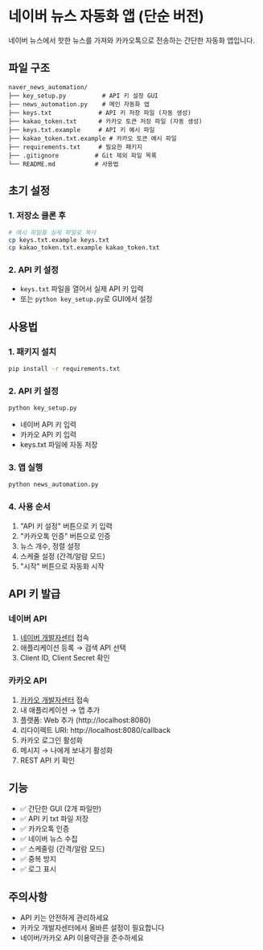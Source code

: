 # 네이버 뉴스 자동화 앱 (단순 버전)

네이버 뉴스에서 핫한 뉴스를 가져와 카카오톡으로 전송하는 간단한 자동화 앱입니다.

## 파일 구조

```
naver_news_automation/
├── key_setup.py          # API 키 설정 GUI
├── news_automation.py    # 메인 자동화 앱
├── keys.txt             # API 키 저장 파일 (자동 생성)
├── kakao_token.txt      # 카카오 토큰 저장 파일 (자동 생성)
├── keys.txt.example     # API 키 예시 파일
├── kakao_token.txt.example # 카카오 토큰 예시 파일
├── requirements.txt     # 필요한 패키지
├── .gitignore          # Git 제외 파일 목록
└── README.md           # 사용법
```

## 초기 설정

### 1. 저장소 클론 후
```bash
# 예시 파일을 실제 파일로 복사
cp keys.txt.example keys.txt
cp kakao_token.txt.example kakao_token.txt
```

### 2. API 키 설정
- `keys.txt` 파일을 열어서 실제 API 키 입력
- 또는 `python key_setup.py`로 GUI에서 설정

## 사용법

### 1. 패키지 설치
```bash
pip install -r requirements.txt
```

### 2. API 키 설정
```bash
python key_setup.py
```
- 네이버 API 키 입력
- 카카오 API 키 입력
- keys.txt 파일에 자동 저장

### 3. 앱 실행
```bash
python news_automation.py
```

### 4. 사용 순서
1. "API 키 설정" 버튼으로 키 입력
2. "카카오톡 인증" 버튼으로 인증
3. 뉴스 개수, 정렬 설정
4. 스케줄 설정 (간격/알람 모드)
5. "시작" 버튼으로 자동화 시작

## API 키 발급

### 네이버 API
1. [네이버 개발자센터](https://developers.naver.com) 접속
2. 애플리케이션 등록 → 검색 API 선택
3. Client ID, Client Secret 확인

### 카카오 API
1. [카카오 개발자센터](https://developers.kakao.com) 접속
2. 내 애플리케이션 → 앱 추가
3. 플랫폼: Web 추가 (http://localhost:8080)
4. 리다이렉트 URI: http://localhost:8080/callback
5. 카카오 로그인 활성화
6. 메시지 → 나에게 보내기 활성화
7. REST API 키 확인

## 기능

- ✅ 간단한 GUI (2개 파일만)
- ✅ API 키 txt 파일 저장
- ✅ 카카오톡 인증
- ✅ 네이버 뉴스 수집
- ✅ 스케줄링 (간격/알람 모드)
- ✅ 중복 방지
- ✅ 로그 표시

## 주의사항

- API 키는 안전하게 관리하세요
- 카카오 개발자센터에서 올바른 설정이 필요합니다
- 네이버/카카오 API 이용약관을 준수하세요
